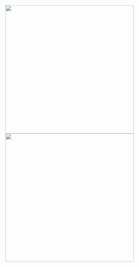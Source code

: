 
<p float="left">
  <img src="https://github.com/Jinamkeniya/PoPL-Principles-of-Programming-Language-CS-F301-Course-Project/blob/main/assets/111871119/c0cdb2eb-6f14-4093-ad8e-5be33b6ea369" width="400" />
  <img src="https://github.com/Jinamkeniya/PoPL-Principles-of-Programming-Language-CS-F301-Course-Project/blob/main/assets/111871119/84e921f6-4e71-4ee0-a8b4-1412f0e47ef4" width="400" /> 
</p>
